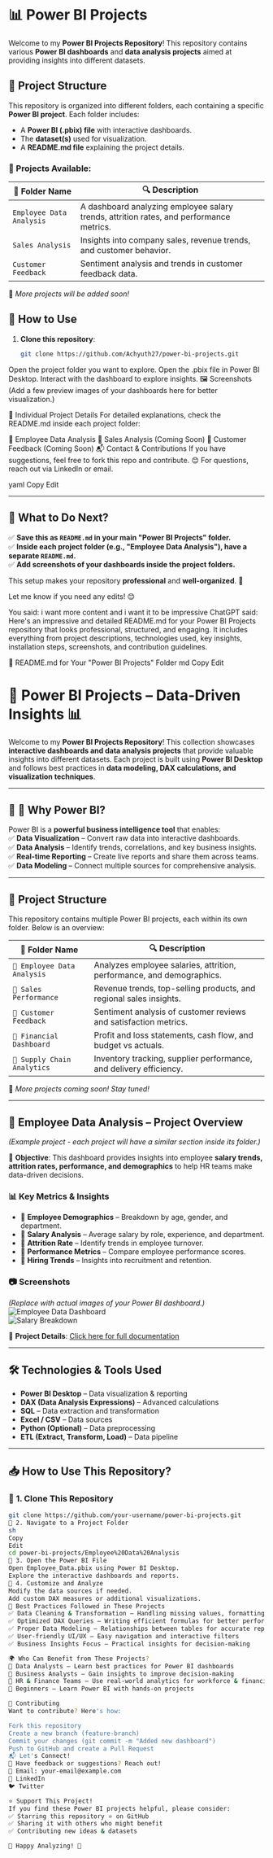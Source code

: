 # 📊 Power BI Projects

Welcome to my **Power BI Projects Repository**! This repository contains various **Power BI dashboards** and **data analysis projects** aimed at providing insights into different datasets.

## 📁 Project Structure

This repository is organized into different folders, each containing a specific **Power BI project**. Each folder includes:
- A **Power BI (.pbix) file** with interactive dashboards.
- The **dataset(s)** used for visualization.
- A **README.md file** explaining the project details.

### 🔹 Projects Available:
| 📂 Folder Name | 🔍 Description |
|--------------|----------------|
| `Employee Data Analysis` | A dashboard analyzing employee salary trends, attrition rates, and performance metrics. |
| `Sales Analysis` | Insights into company sales, revenue trends, and customer behavior. |
| `Customer Feedback` | Sentiment analysis and trends in customer feedback data. |

📌 *More projects will be added soon!*

## 🚀 How to Use
1. **Clone this repository**:
   ```sh
   git clone https://github.com/Achyuth27/power-bi-projects.git
Open the project folder you want to explore.
Open the .pbix file in Power BI Desktop.
Interact with the dashboard to explore insights.
🖼️ Screenshots
(Add a few preview images of your dashboards here for better visualization.)

🔗 Individual Project Details
For detailed explanations, check the README.md inside each project folder:

🔹 Employee Data Analysis
🔹 Sales Analysis (Coming Soon)
🔹 Customer Feedback (Coming Soon)
📬 Contact & Contributions
If you have suggestions, feel free to fork this repo and contribute. 😊
For questions, reach out via LinkedIn or email.

yaml
Copy
Edit

---

## **🔹 What to Do Next?**
✅ **Save this as `README.md` in your main "Power BI Projects" folder.**  
✅ **Inside each project folder (e.g., "Employee Data Analysis"), have a separate `README.md`.**  
✅ **Add screenshots of your dashboards inside the project folders.**  

This setup makes your repository **professional** and **well-organized**. 🚀  

Let me know if you need any edits! 😊





You said:
i want more content and i want it to be impressive
ChatGPT said:
Here's an impressive and detailed README.md for your Power BI Projects repository that looks professional, structured, and engaging. It includes everything from project descriptions, technologies used, key insights, installation steps, screenshots, and contribution guidelines.

📌 README.md for Your "Power BI Projects" Folder
md
Copy
Edit
# 🚀 Power BI Projects – Data-Driven Insights 📊  

Welcome to my **Power BI Projects Repository**! This collection showcases **interactive dashboards and data analysis projects** that provide valuable insights into different datasets. Each project is built using **Power BI Desktop** and follows best practices in **data modeling, DAX calculations, and visualization techniques**.

---

## 📌 **🔹 Why Power BI?**  
Power BI is a **powerful business intelligence tool** that enables:  
✅ **Data Visualization** – Convert raw data into interactive dashboards.  
✅ **Data Analysis** – Identify trends, correlations, and key business insights.  
✅ **Real-time Reporting** – Create live reports and share them across teams.  
✅ **Data Modeling** – Connect multiple sources for comprehensive analysis.  

---

## 📂 **Project Structure**  
This repository contains multiple Power BI projects, each within its own folder. Below is an overview:

| 📂 Folder Name                | 🔍 Description |
|------------------------------|------------------------------------------------|
| `📁 Employee Data Analysis` | Analyzes employee salaries, attrition, performance, and demographics. |
| `📁 Sales Performance` | Revenue trends, top-selling products, and regional sales insights. |
| `📁 Customer Feedback` | Sentiment analysis of customer reviews and satisfaction metrics. |
| `📁 Financial Dashboard` | Profit and loss statements, cash flow, and budget vs actuals. |
| `📁 Supply Chain Analytics` | Inventory tracking, supplier performance, and delivery efficiency. |

📌 *More projects coming soon! Stay tuned!*

---

## 🚀 **Employee Data Analysis – Project Overview**  
*(Example project - each project will have a similar section inside its folder.)*  

🔹 **Objective**: This dashboard provides insights into employee **salary trends, attrition rates, performance, and demographics** to help HR teams make data-driven decisions.  

### 📊 **Key Metrics & Insights**
- 📌 **Employee Demographics** – Breakdown by age, gender, and department.  
- 📌 **Salary Analysis** – Average salary by role, experience, and department.  
- 📌 **Attrition Rate** – Identify trends in employee turnover.  
- 📌 **Performance Metrics** – Compare employee performance scores.  
- 📌 **Hiring Trends** – Insights into recruitment and retention.  

### 📷 **Screenshots**  
*(Replace with actual images of your Power BI dashboard.)*  
![Employee Data Dashboard](./Employee%20Data%20Analysis/screenshot1.png)  
![Salary Breakdown](./Employee%20Data%20Analysis/screenshot2.png)  

🔗 **Project Details**: [Click here for full documentation](./Employee%20Data%20Analysis/README.md)  

---

## 🛠️ **Technologies & Tools Used**
- **Power BI Desktop** – Data visualization & reporting  
- **DAX (Data Analysis Expressions)** – Advanced calculations  
- **SQL** – Data extraction and transformation  
- **Excel / CSV** – Data sources  
- **Python (Optional)** – Data preprocessing  
- **ETL (Extract, Transform, Load)** – Data pipeline  

---

## 📥 **How to Use This Repository?**  

### 🔹 **1. Clone This Repository**  
```sh
git clone https://github.com/your-username/power-bi-projects.git
🔹 2. Navigate to a Project Folder
sh
Copy
Edit
cd power-bi-projects/Employee%20Data%20Analysis
🔹 3. Open the Power BI File
Open Employee_Data.pbix using Power BI Desktop.
Explore the interactive dashboards and reports.
🔹 4. Customize and Analyze
Modify the data sources if needed.
Add custom DAX measures or additional visualizations.
🎯 Best Practices Followed in These Projects
✅ Data Cleaning & Transformation – Handling missing values, formatting data
✅ Optimized DAX Queries – Writing efficient formulas for better performance
✅ Proper Data Modeling – Relationships between tables for accurate reporting
✅ User-friendly UI/UX – Easy navigation and interactive filters
✅ Business Insights Focus – Practical insights for decision-making

🌍 Who Can Benefit from These Projects?
🔹 Data Analysts – Learn best practices for Power BI dashboards
🔹 Business Analysts – Gain insights to improve decision-making
🔹 HR & Finance Teams – Use real-world analytics for workforce & financial planning
🔹 Beginners – Learn Power BI with hands-on projects

🤝 Contributing
Want to contribute? Here's how:

Fork this repository
Create a new branch (feature-branch)
Commit your changes (git commit -m "Added new dashboard")
Push to GitHub and create a Pull Request
📬 Let's Connect!
💬 Have feedback or suggestions? Reach out!
📧 Email: your-email@example.com
🔗 LinkedIn
🐦 Twitter

⭐ Support This Project!
If you find these Power BI projects helpful, please consider:
✅ Starring this repository ⭐ on GitHub
✅ Sharing it with others who might benefit
✅ Contributing new ideas & datasets

🚀 Happy Analyzing! 🚀
